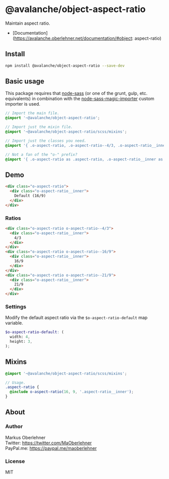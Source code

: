 # @avalanche/object-aspect-ratio
Maintain aspect ratio.

- [Documentation](https://avalanche.oberlehner.net/documentation/#object: aspect-ratio)

## Install
```bash
npm install @avalanche/object-aspect-ratio --save-dev
```

## Basic usage
This package requires that [node-sass](https://github.com/sass/node-sass) (or one of the grunt, gulp, etc. equivalents) in combination with the [node-sass-magic-importer](https://github.com/maoberlehner/node-sass-magic-importer) custom importer is used.

```scss
// Import the main file.
@import '~@avalanche/object-aspect-ratio';

// Import just the mixin file.
@import '~@avalanche/object-aspect-ratio/scss/mixins';

// Import just the classes you need.
@import '{ .o-aspect-ratio, .o-aspect-ratio--4/3, .o-aspect-ratio__inner } from ~@avalanche/object-aspect-ratio';

// Not a fan of the "o-" prefix?
@import '{ .o-aspect-ratio as .aspect-ratio, .o-aspect-ratio__inner as .aspect-ratio__inner } from ~@avalanche/object-aspect-ratio';
```

## Demo
```html
<div class="o-aspect-ratio">
  <div class="o-aspect-ratio__inner">
    Default (16/9)
  </div>
</div>
```

### Ratios
```html
<div class="o-aspect-ratio o-aspect-ratio--4/3">
  <div class="o-aspect-ratio__inner">
    4/3
  </div>
</div>
<div class="o-aspect-ratio o-aspect-ratio--16/9">
  <div class="o-aspect-ratio__inner">
    16/9
  </div>
</div>
<div class="o-aspect-ratio o-aspect-ratio--21/9">
  <div class="o-aspect-ratio__inner">
    21/9
  </div>
</div>
```

### Settings
Modify the default aspect ratio via the `$o-aspect-ratio-default` map variable.

```scss
$o-aspect-ratio-default: (
  width: 4,
  height: 3,
);
```

## Mixins
```scss
@import '~@avalanche/object-aspect-ratio/scss/mixins';

// Usage.
.aspect-ratio {
  @include o-aspect-ratio(16, 9, '.aspect-ratio__inner');
}
```

## About
### Author
Markus Oberlehner  
Twitter: https://twitter.com/MaOberlehner  
PayPal.me: https://paypal.me/maoberlehner

### License
MIT
